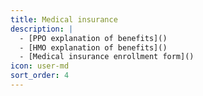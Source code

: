 ```yaml
---
title: Medical insurance
description: |
  - [PPO explanation of benefits]()
  - [HMO explanation of benefits]()
  - [Medical insurance enrollment form]()
icon: user-md
sort_order: 4
---
```

